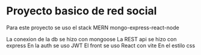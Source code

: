 # Proyecto basico de red social 
Para este proyecto se uso el stack MERN 
mongo-express-react-node

La conexion de la db se hizo con mongoose
La REST api se hizo con express
En la auth se uso JWT
El front se uso React con vite
En el estilo css
